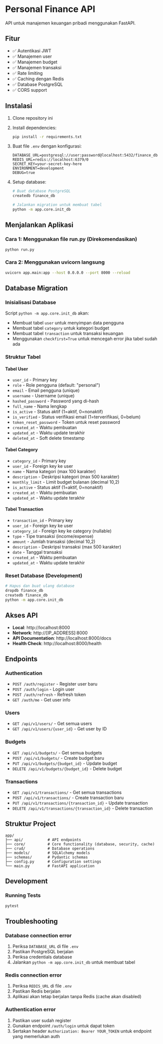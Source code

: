 # Personal Finance API

API untuk manajemen keuangan pribadi menggunakan FastAPI.

## Fitur

- ✅ Autentikasi JWT
- ✅ Manajemen user
- ✅ Manajemen budget
- ✅ Manajemen transaksi
- ✅ Rate limiting
- ✅ Caching dengan Redis
- ✅ Database PostgreSQL
- ✅ CORS support

## Instalasi

1. Clone repository ini

2. Install dependencies:
   ```bash
   pip install -r requirements.txt
   ```

3. Buat file `.env` dengan konfigurasi:
   ```env
   DATABASE_URL=postgresql://user:password@localhost:5432/finance_db
   REDIS_URL=redis://localhost:6379/0
   SECRET_KEY=your-secret-key-here
   ENVIRONMENT=development
   DEBUG=true
   ```

4. Setup database:
   ```bash
   # Buat database PostgreSQL
   createdb finance_db
   
   # Jalankan migration untuk membuat tabel
   python -m app.core.init_db
   ```

## Menjalankan Aplikasi

### Cara 1: Menggunakan file run.py (Direkomendasikan)
```bash
python run.py
```

### Cara 2: Menggunakan uvicorn langsung
```bash
uvicorn app.main:app --host 0.0.0.0 --port 8000 --reload
```

## Database Migration

### Inisialisasi Database
Script `python -m app.core.init_db` akan:
- Membuat tabel `user` untuk menyimpan data pengguna
- Membuat tabel `category` untuk kategori budget
- Membuat tabel `transaction` untuk transaksi keuangan
- Menggunakan `checkfirst=True` untuk mencegah error jika tabel sudah ada

### Struktur Tabel

#### Tabel User
- `user_id` - Primary key
- `role` - Role pengguna (default: "personal")
- `email` - Email pengguna (unique)
- `username` - Username (unique)
- `hashed_password` - Password yang di-hash
- `full_name` - Nama lengkap
- `is_active` - Status aktif (1=aktif, 0=nonaktif)
- `is_verified` - Status verifikasi email (1=terverifikasi, 0=belum)
- `token_reset_password` - Token untuk reset password
- `created_at` - Waktu pembuatan
- `updated_at` - Waktu update terakhir
- `deleted_at` - Soft delete timestamp

#### Tabel Category
- `category_id` - Primary key
- `user_id` - Foreign key ke user
- `name` - Nama kategori (max 100 karakter)
- `description` - Deskripsi kategori (max 500 karakter)
- `monthly_limit` - Limit budget bulanan (decimal 10,2)
- `is_active` - Status aktif (1=aktif, 0=nonaktif)
- `created_at` - Waktu pembuatan
- `updated_at` - Waktu update terakhir

#### Tabel Transaction
- `transaction_id` - Primary key
- `user_id` - Foreign key ke user
- `category_id` - Foreign key ke category (nullable)
- `type` - Tipe transaksi (income/expense)
- `amount` - Jumlah transaksi (decimal 10,2)
- `description` - Deskripsi transaksi (max 500 karakter)
- `date` - Tanggal transaksi
- `created_at` - Waktu pembuatan
- `updated_at` - Waktu update terakhir

### Reset Database (Development)
```bash
# Hapus dan buat ulang database
dropdb finance_db
createdb finance_db
python -m app.core.init_db
```

## Akses API

- **Local**: http://localhost:8000
- **Network**: http://[IP_ADDRESS]:8000
- **API Documentation**: http://localhost:8000/docs
- **Health Check**: http://localhost:8000/health

## Endpoints

### Authentication
- `POST /auth/register` - Register user baru
- `POST /auth/login` - Login user
- `POST /auth/refresh` - Refresh token
- `GET /auth/me` - Get user info

### Users
- `GET /api/v1/users/` - Get semua users
- `GET /api/v1/users/{user_id}` - Get user by ID

### Budgets
- `GET /api/v1/budgets/` - Get semua budgets
- `POST /api/v1/budgets/` - Create budget baru
- `PUT /api/v1/budgets/{budget_id}` - Update budget
- `DELETE /api/v1/budgets/{budget_id}` - Delete budget

### Transactions
- `GET /api/v1/transactions/` - Get semua transactions
- `POST /api/v1/transactions/` - Create transaction baru
- `PUT /api/v1/transactions/{transaction_id}` - Update transaction
- `DELETE /api/v1/transactions/{transaction_id}` - Delete transaction

## Struktur Project

```
app/
├── api/           # API endpoints
├── core/          # Core functionality (database, security, cache)
├── crud/          # Database operations
├── models/        # SQLAlchemy models
├── schemas/       # Pydantic schemas
├── config.py      # Configuration settings
└── main.py        # FastAPI application
```

## Development

### Running Tests
```bash
pytest
```

## Troubleshooting

### Database connection error
1. Periksa `DATABASE_URL` di file `.env`
2. Pastikan PostgreSQL berjalan
3. Periksa credentials database
4. Jalankan `python -m app.core.init_db` untuk membuat tabel

### Redis connection error
1. Periksa `REDIS_URL` di file `.env`
2. Pastikan Redis berjalan
3. Aplikasi akan tetap berjalan tanpa Redis (cache akan disabled)

### Authentication error
1. Pastikan user sudah register
2. Gunakan endpoint `/auth/login` untuk dapat token
3. Sertakan header `Authorization: Bearer YOUR_TOKEN` untuk endpoint yang memerlukan auth 